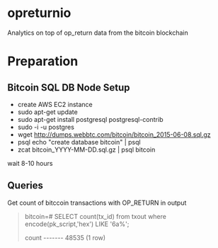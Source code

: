 # opreturnio
Analytics on top of op_return data from the bitcoin blockchain

# Preparation
## Bitcoin SQL DB Node Setup
- create AWS EC2 instance
- sudo apt-get update
- sudo apt-get install postgresql postgresql-contrib
- sudo -i -u postgres
- wget http://dumps.webbtc.com/bitcoin/bitcoin_2015-06-08.sql.gz
- psql echo "create database bitcoin" | psql
- zcat bitcoin_YYYY-MM-DD.sql.gz | psql bitcoin

wait 8-10 hours

## Queries

Get count of bitccoin transactions with OP_RETURN in output

>bitcoin=\# SELECT count(tx_id) from txout where encode(pk_script,'hex') LIKE '6a%';
>
> count
>\-------
> 48535
>\(1 row\)
